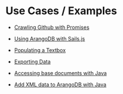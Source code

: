 Use Cases / Examples
====================

- [Crawling Github with Promises](CrawlingGithubPromises.md)

- [Using ArangoDB with Sails.js](SailsJS.md)

- [Populating a Textbox](PopulatingAnAutocompleteTextbox.md)

- [Exporting Data](ExportingData.md)

- [Accessing base documents with Java](JavaDriverBaseDocument.md)

- [Add XML data to ArangoDB with Java](JavaDriverXmlData.md)
